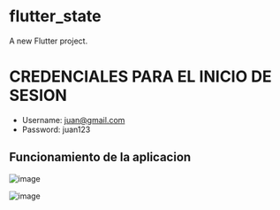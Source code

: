 # flutter_state

A new Flutter project.

# CREDENCIALES PARA EL INICIO DE SESION

- Username: juan@gmail.com
- Password: juan123

## Funcionamiento de la aplicacion

![image](https://github.com/JuanPabloo890/login_flutter/assets/119060037/c26e161c-53f1-4f96-853f-beb4ab915f05)

![image](https://github.com/JuanPabloo890/login_flutter/assets/119060037/be10d175-438d-451c-a173-f79093c72580)
